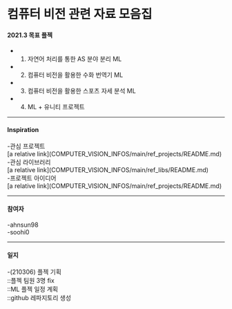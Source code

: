 
<h1>컴퓨터 비전 관련 자료 모음집</h1>

<h4>2021.3 목표 플젝</h4>

- 1. 자연어 처리를 통한 AS 분야 분리 ML
- 2. 컴퓨터 비전을 활용한 수화 번역기 ML
- 3. 컴퓨터 비전을 활용한 스포츠 자세 분석 ML
- 4. ML + 유니티 프로젝트
<hr />

<h4>Inspiration</h4>
-관심 프로젝트<br />
[a relative link](COMPUTER_VISION_INFOS/main/ref_projects/README.md)<br />
-관심 라이브러리<br />
[a relative link](COMPUTER_VISION_INFOS/main/ref_libs/README.md)<br />
-프로젝트 아이디어<br />
[a relative link](COMPUTER_VISION_INFOS/main/ref_projects/README.md)<br />

<hr />

<h4>참여자</h4>
-<a src = "https://github.com/ahnsun98">ahnsun98</a><br />
-<a src = "https://github.com/soohi0">soohi0</a><br />
<hr />

<h4>일지</h4>
-(210306) 플젝 기획 <br />
::플젝 팀원 3명 fix<br />
::ML 플젝 일정 계획<br />
::github 레파지토리 생성<br />

